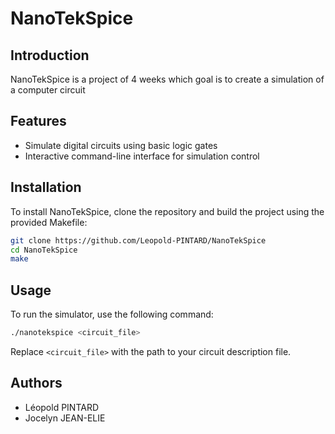 # NanoTekSpice

## Introduction

NanoTekSpice is a project of 4 weeks which goal is to create a simulation of a computer circuit

## Features

- Simulate digital circuits using basic logic gates
- Interactive command-line interface for simulation control

## Installation

To install NanoTekSpice, clone the repository and build the project using the provided Makefile:

```sh
git clone https://github.com/Leopold-PINTARD/NanoTekSpice
cd NanoTekSpice
make
```

## Usage

To run the simulator, use the following command:

```sh
./nanotekspice <circuit_file>
```

Replace `<circuit_file>` with the path to your circuit description file.

## Authors

- Léopold PINTARD
- Jocelyn JEAN-ELIE
